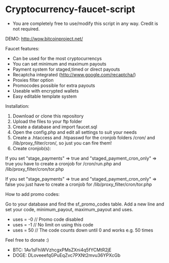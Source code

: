 Cryptocurrency-faucet-script
============================
* You are completely free to use/modify this script in any way. Credit is not required.

DEMO: http://wow.bitcoinproject.net/


Faucet features:

- Can be used for the most cryptocurrencys
- You can set minimum and maximum payouts
- Payment system for staged,timed or direct payouts
- Recaptcha integrated (http://www.google.com/recaptcha/)
- Proxies filter option
- Promocodes possible for extra payouts
- Useable with encrypted wallets
- Easy editable template system


Installation:

1. Download or clone this repository
2. Upload the files to your ftp folder
3. Create a database and import faucet.sql
4. Open the config.php and edit all settings to suit your needs
5. Create a .htaccess and .htpasswd for the cronjob folders /cron/ and /lib/proxy_filter/cron/, so just you can fire them!
6. Create cronjob(s):

If you set "stage_payments" => true and "staged_payment_cron_only" => true you have to create a cronjob for /cron/run.php and /lib/proxy_filter/cron/tor.php

If you set "stage_payments" => true and "staged_payment_cron_only" => false you just have to create a cronjob for /lib/proxy_filter/cron/tor.php


How to add promo codes:

Go to your database and find the sf_promo_codes table.
Add a new line and set your code, minimum_payout, maximum_payout and uses.

- uses = -0 // Promo code disabled
- uses = -1 // No limit on using this code
- uses = 50 // The code counts down until 0 and works e.g. 50 times



Feel free to donate :)
- BTC: 1Av1sFhiWVzhcgxPMsZXni4q5fYCMtR2jE
- DOGE: DLoveeefqGPuEqZvc7PXNt2mvu36YPXcGb
